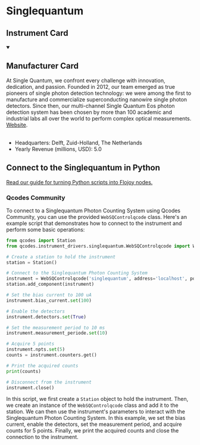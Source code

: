 
# Singlequantum

## Instrument Card



<details open>
<summary><h2>Manufacturer Card</h2></summary>
At Single Quantum, we confront every challenge with innovation, dedication, and passion. Founded in 2012, our team emerged as true pioneers of single photon detection technology: we were among the first to manufacture and commercialize superconducting nanowire single photon detectors. Since then, our multi-channel Single Quantum Eos photon detection system has been chosen by more than 100 academic and industrial labs all over the world to perform complex optical measurements. <a href=https://singlequantum.com/>Website</a>.
<br></br>
<ul>
  <li>Headquarters: Delft, Zuid-Holland, The Netherlands</li>
  <li>Yearly Revenue (millions, USD): 5.0</li>
</ul>
</details>

## Connect to the Singlequantum in Python

[Read our guide for turning Python scripts into Flojoy nodes.](https://docs.flojoy.ai/custom-nodes/creating-custom-node/)


### Qcodes Community

To connect to a Singlequantum Photon Counting System using Qcodes Community, you can use the provided `WebSQControlqcode` class. Here's an example script that demonstrates how to connect to the instrument and perform some basic operations:

```python
from qcodes import Station
from qcodes.instrument_drivers.singlequantum.WebSQControlqcode import WebSQControlqcode

# Create a station to hold the instrument
station = Station()

# Connect to the Singlequantum Photon Counting System
instrument = WebSQControlqcode('singlequantum', address='localhost', port=12000)
station.add_component(instrument)

# Set the bias current to 100 uA
instrument.bias_current.set(100)

# Enable the detectors
instrument.detectors.set(True)

# Set the measurement period to 10 ms
instrument.measurement_periode.set(10)

# Acquire 5 points
instrument.npts.set(5)
counts = instrument.counters.get()

# Print the acquired counts
print(counts)

# Disconnect from the instrument
instrument.close()
```

In this script, we first create a `Station` object to hold the instrument. Then, we create an instance of the `WebSQControlqcode` class and add it to the station. We can then use the instrument's parameters to interact with the Singlequantum Photon Counting System. In this example, we set the bias current, enable the detectors, set the measurement period, and acquire counts for 5 points. Finally, we print the acquired counts and close the connection to the instrument.

